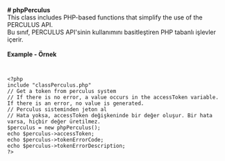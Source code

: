 <b># phpPerculus</b><br>
This class includes PHP-based functions that simplify the use of the PERCULUS API.<br>
Bu sınıf, PERCULUS API'sinin kullanımını basitleştiren PHP tabanlı işlevler içerir.<br><br>
<b>Example - Örnek</b><br>
<pre>
<code>
<tt>
&lt;?php
include "classPerculus.php"
// Get a token from perculus system
// If there is no error, a value occurs in the accessToken variable. If there is an error, no value is generated.
// Perculus sisteminden jeton al
// Hata yoksa, accessToken değişkeninde bir değer oluşur. Bir hata varsa, hiçbir değer üretilmez.
$perculus = new phpPerculus();
echo $perculus->accessToken;
echo $perculus->tokenErrorCode;
echo $perculus->tokenErrorDescription;
?&gt
</tt>
</code>
</pre>
